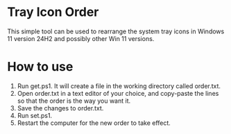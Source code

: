 # Tray Icon Order

This simple tool can be used to rearrange the system tray icons in Windows 11 version 24H2 and possibly other Win 11 versions.

# How to use

1. Run get.ps1. It will create a file in the working directory called order.txt.
2. Open order.txt in a text editor of your choice, and copy-paste the lines so that the order is the way you want it.
3. Save the changes to order.txt.
4. Run set.ps1.
5. Restart the computer for the new order to take effect.
